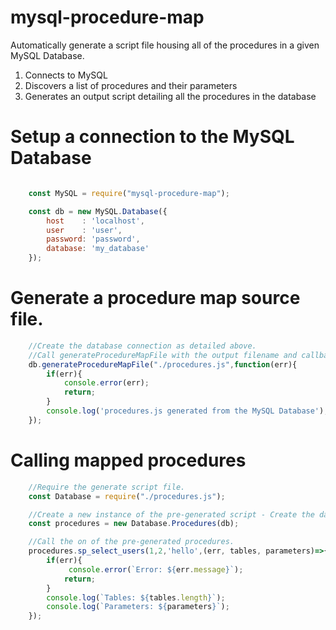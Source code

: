 # mysql-procedure-map

Automatically generate a script file housing all of the procedures in a given MySQL Database.

1. Connects to MySQL
2. Discovers a list of procedures and their parameters
3. Generates an output script detailing all the procedures in the database


# Setup a connection to the MySQL Database
```javascript

    const MySQL = require("mysql-procedure-map");

    const db = new MySQL.Database({
        host    : 'localhost',
        user    : 'user',
        password: 'password',
        database: 'my_database'
    });
```

# Generate a procedure map source file.

```javascript
    //Create the database connection as detailed above.
    //Call generateProcedureMapFile with the output filename and callback function.
    db.generateProcedureMapFile("./procedures.js",function(err){
        if(err){
            console.error(err);
            return;
        }
        console.log('procedures.js generated from the MySQL Database');
    });
```

# Calling mapped procedures

```javascript
    //Require the generate script file.
    const Database = require("./procedures.js");

    //Create a new instance of the pre-generated script - Create the database connection as detailed above and pass it into new Procedures(database).
    const procedures = new Database.Procedures(db);

    //Call the on of the pre-generated procedures.
    procedures.sp_select_users(1,2,'hello',(err, tables, parameters)=>{
        if(err){
             console.error(`Error: ${err.message}`);
            return;
        }
        console.log(`Tables: ${tables.length}`);
        console.log(`Parameters: ${parameters}`);
    });

```